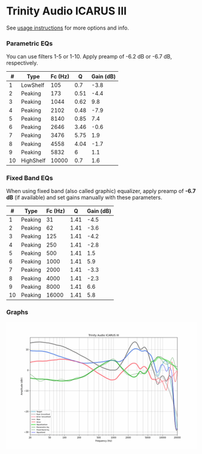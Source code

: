 # Trinity Audio ICARUS III
See [usage instructions](https://github.com/jaakkopasanen/AutoEq#usage) for more options and info.

### Parametric EQs
You can use filters 1-5 or 1-10. Apply preamp of -6.2 dB or -6.7 dB, respectively.

|   # | Type      |   Fc (Hz) |    Q |   Gain (dB) |
|-----|-----------|-----------|------|-------------|
|   1 | LowShelf  |       105 | 0.7  |        -3.8 |
|   2 | Peaking   |       173 | 0.51 |        -4.4 |
|   3 | Peaking   |      1044 | 0.62 |         9.8 |
|   4 | Peaking   |      2102 | 0.48 |        -7.9 |
|   5 | Peaking   |      8140 | 0.85 |         7.4 |
|   6 | Peaking   |      2646 | 3.46 |        -0.6 |
|   7 | Peaking   |      3476 | 5.75 |         1.9 |
|   8 | Peaking   |      4558 | 4.04 |        -1.7 |
|   9 | Peaking   |      5832 | 6    |         1.1 |
|  10 | HighShelf |     10000 | 0.7  |         1.6 |

### Fixed Band EQs
When using fixed band (also called graphic) equalizer, apply preamp of **-6.7 dB** (if available) and set gains manually with these parameters.

|   # | Type    |   Fc (Hz) |    Q |   Gain (dB) |
|-----|---------|-----------|------|-------------|
|   1 | Peaking |        31 | 1.41 |        -4.5 |
|   2 | Peaking |        62 | 1.41 |        -3.6 |
|   3 | Peaking |       125 | 1.41 |        -4.2 |
|   4 | Peaking |       250 | 1.41 |        -2.8 |
|   5 | Peaking |       500 | 1.41 |         1.5 |
|   6 | Peaking |      1000 | 1.41 |         5.9 |
|   7 | Peaking |      2000 | 1.41 |        -3.3 |
|   8 | Peaking |      4000 | 1.41 |        -2.3 |
|   9 | Peaking |      8000 | 1.41 |         6.6 |
|  10 | Peaking |     16000 | 1.41 |         5.8 |

### Graphs
![](./Trinity%20Audio%20ICARUS%20III.png)
